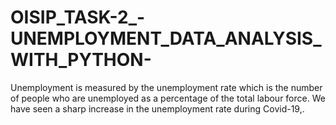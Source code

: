 # OISIP_TASK-2_-UNEMPLOYMENT_DATA_ANALYSIS_WITH_PYTHON-
Unemployment is measured by the unemployment rate which is the number of people who are unemployed as a percentage of the total labour force. We have seen a sharp increase in the unemployment rate during Covid-19,. 
